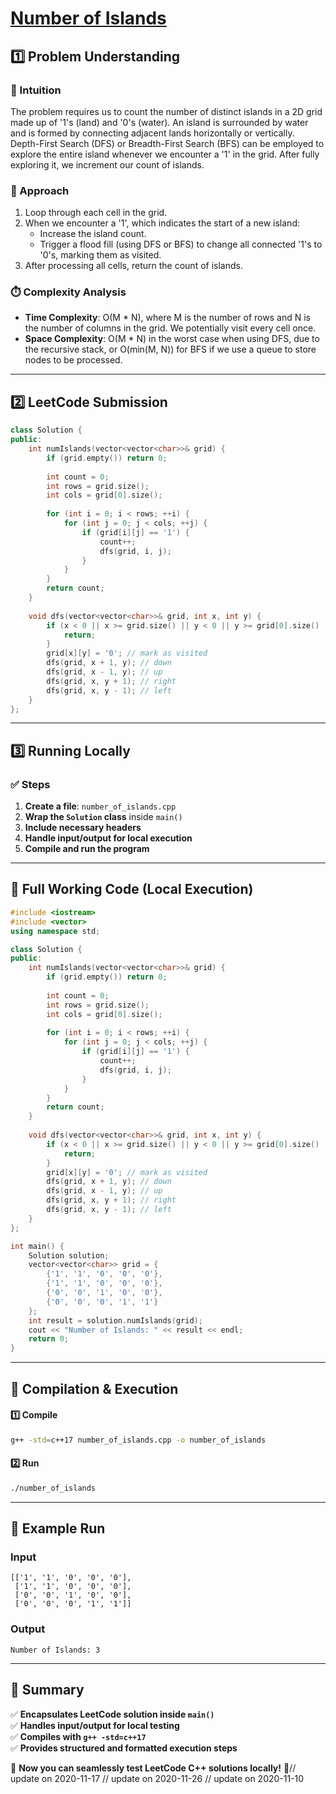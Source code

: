 # **[Number of Islands](https://leetcode.com/problems/number-of-islands/description/)**  

## **1️⃣ Problem Understanding**  
### **📌 Intuition**  
The problem requires us to count the number of distinct islands in a 2D grid made up of '1's (land) and '0's (water). An island is surrounded by water and is formed by connecting adjacent lands horizontally or vertically. Depth-First Search (DFS) or Breadth-First Search (BFS) can be employed to explore the entire island whenever we encounter a '1' in the grid. After fully exploring it, we increment our count of islands.

### **🚀 Approach**  
1. Loop through each cell in the grid.
2. When we encounter a '1', which indicates the start of a new island:
   - Increase the island count.
   - Trigger a flood fill (using DFS or BFS) to change all connected '1's to '0's, marking them as visited.
3. After processing all cells, return the count of islands.

### **⏱️ Complexity Analysis**  
- **Time Complexity**: O(M * N), where M is the number of rows and N is the number of columns in the grid. We potentially visit every cell once.
- **Space Complexity**: O(M * N) in the worst case when using DFS, due to the recursive stack, or O(min(M, N)) for BFS if we use a queue to store nodes to be processed.

---  

## **2️⃣ LeetCode Submission**  
```cpp
class Solution {
public:
    int numIslands(vector<vector<char>>& grid) {
        if (grid.empty()) return 0;
        
        int count = 0;
        int rows = grid.size();
        int cols = grid[0].size();
        
        for (int i = 0; i < rows; ++i) {
            for (int j = 0; j < cols; ++j) {
                if (grid[i][j] == '1') {
                    count++;
                    dfs(grid, i, j);
                }
            }
        }
        return count;
    }
    
    void dfs(vector<vector<char>>& grid, int x, int y) {
        if (x < 0 || x >= grid.size() || y < 0 || y >= grid[0].size() || grid[x][y] == '0') {
            return;
        }
        grid[x][y] = '0'; // mark as visited
        dfs(grid, x + 1, y); // down
        dfs(grid, x - 1, y); // up
        dfs(grid, x, y + 1); // right
        dfs(grid, x, y - 1); // left
    }
};  
```  

---  

## **3️⃣ Running Locally**  
### **✅ Steps**  
1. **Create a file**: `number_of_islands.cpp`  
2. **Wrap the `Solution` class** inside `main()`  
3. **Include necessary headers**  
4. **Handle input/output for local execution**  
5. **Compile and run the program**  

---  

## **📝 Full Working Code (Local Execution)**  
```cpp
#include <iostream>
#include <vector>
using namespace std;

class Solution {
public:
    int numIslands(vector<vector<char>>& grid) {
        if (grid.empty()) return 0;
        
        int count = 0;
        int rows = grid.size();
        int cols = grid[0].size();
        
        for (int i = 0; i < rows; ++i) {
            for (int j = 0; j < cols; ++j) {
                if (grid[i][j] == '1') {
                    count++;
                    dfs(grid, i, j);
                }
            }
        }
        return count;
    }
    
    void dfs(vector<vector<char>>& grid, int x, int y) {
        if (x < 0 || x >= grid.size() || y < 0 || y >= grid[0].size() || grid[x][y] == '0') {
            return;
        }
        grid[x][y] = '0'; // mark as visited
        dfs(grid, x + 1, y); // down
        dfs(grid, x - 1, y); // up
        dfs(grid, x, y + 1); // right
        dfs(grid, x, y - 1); // left
    }
};

int main() {
    Solution solution;
    vector<vector<char>> grid = {
        {'1', '1', '0', '0', '0'},
        {'1', '1', '0', '0', '0'},
        {'0', '0', '1', '0', '0'},
        {'0', '0', '0', '1', '1'}
    };
    int result = solution.numIslands(grid);
    cout << "Number of Islands: " << result << endl;
    return 0;
}  
```  

---  

## **🔧 Compilation & Execution**  
#### **1️⃣ Compile**  
```bash
g++ -std=c++17 number_of_islands.cpp -o number_of_islands
```  

#### **2️⃣ Run**  
```bash
./number_of_islands
```  

---  

## **🎯 Example Run**  
### **Input**  
```
[['1', '1', '0', '0', '0'],
 ['1', '1', '0', '0', '0'],
 ['0', '0', '1', '0', '0'],
 ['0', '0', '0', '1', '1']]
```  
### **Output**  
```
Number of Islands: 3
```  

---  

## **📌 Summary**  
✅ **Encapsulates LeetCode solution inside `main()`**  
✅ **Handles input/output for local testing**  
✅ **Compiles with `g++ -std=c++17`**  
✅ **Provides structured and formatted execution steps**  

🚀 **Now you can seamlessly test LeetCode C++ solutions locally!** 🚀// update on 2020-11-17
// update on 2020-11-26
// update on 2020-11-10
